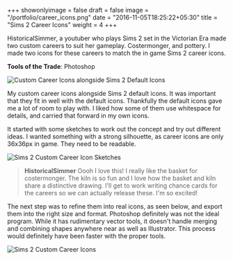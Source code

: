 +++
showonlyimage = false
draft = false
image = "/portfolio/career_icons.png"
date = "2016-11-05T18:25:22+05:30"
title = "Sims 2 Career Icons"
weight = 4
+++

HistoricalSimmer, a youtuber who plays Sims 2 set in the Victorian Era made two  custom careers to suit her gameplay. Costermonger, and pottery. I made two icons for these careers to match the in game Sims 2 career icons.

**Tools of the Trade**: Photoshop
<!--more-->

 ![Custom Career Icons alongside Sims 2 Default Icons](/portfolio/career_spotit.png)

 My custom career icons alongside Sims 2 default icons. It was important that they fit in well with the default icons. Thankfully the default icons gave me a lot of room to play with. I liked how some of them use whitespace for details, and carried that forward in my own icons.


It started with some sketches to work out the concept and try out different ideas. I wanted something with a strong silhouette, as career icons are only 36x36px in game. They need to be readable. 

 ![Sims 2 Custom Career Icon Sketches](/portfolio/careericon_sketch.png)

> **HistoricalSimmer**
> Oooh I love this! I really like the basket for costermonger. The kiln is so fun and I love how the basket and kiln share a distinctive drawing.
> I'll get to work writing chance cards for the careers so we can actually release these. I'm so excited!

The next step was to refine them into real icons, as seen below, and export them into the right size and format. Photoshop definitely was not the ideal program. While it has rudimentary vector tools, it doesn't handle merging and combining shapes anywhere near as well as Illustrator. This process would definitely have been faster with the proper tools. 

 ![Sims 2 Custom Career Icons](/portfolio/career_icons.png)